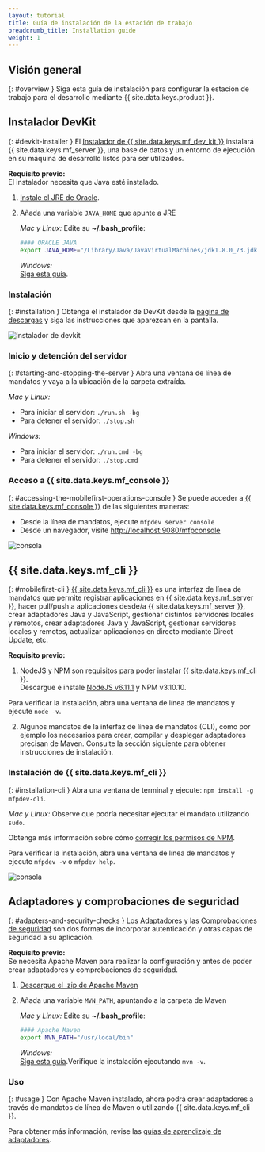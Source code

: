 ```yaml
---
layout: tutorial
title: Guía de instalación de la estación de trabajo 
breadcrumb_title: Installation guide
weight: 1
---
```

<!-- NLS_CHARSET=UTF-8 -->
## Visión general
{: #overview }
Siga esta guía de instalación para configurar la estación de trabajo para el desarrollo mediante {{ site.data.keys.product }}.


## Instalador DevKit
{: #devkit-installer }
El [Instalador de {{ site.data.keys.mf_dev_kit }}]({{site.baseurl}}/tutorials/en/foundation/8.0/installation-configuration/development/mobilefirst) instalará {{ site.data.keys.mf_server }}, una base de datos y un entorno de ejecución en su máquina de desarrollo listos para ser utilizados.
  

**Requisito previo:**  
El instalador necesita que Java esté instalado.


1. [Instale el JRE de Oracle](http://www.oracle.com/technetwork/java/javase/downloads/jre8-downloads-2133155.html).

2. Añada una variable `JAVA_HOME` que apunte a JRE

    *Mac y Linux:* Edite su **~/.bash_profile**:

    ```bash
    #### ORACLE JAVA
    export JAVA_HOME="/Library/Java/JavaVirtualMachines/jdk1.8.0_73.jdk/Contents/Home"
    ```

    *Windows:*  
    [Siga esta guía](https://confluence.atlassian.com/doc/setting-the-java_home-variable-in-windows-8895.html).

### Instalación
{: #installation }
Obtenga el instalador de DevKit desde la [página de descargas]({{site.baseurl}}/downloads/) y siga las instrucciones que aparezcan en la pantalla.


![instalador de devkit](devkit-installer.png)

### Inicio y detención del servidor
{: #starting-and-stopping-the-server }
Abra una ventana de línea de mandatos y vaya a la ubicación de la carpeta extraída.


*Mac y Linux:*  

* Para iniciar el servidor: `./run.sh -bg`
* Para detener el servidor: `./stop.sh`

*Windows:*  

* Para iniciar el servidor: `./run.cmd -bg`
* Para detener el servidor: `./stop.cmd`

### Acceso a {{ site.data.keys.mf_console }}
{: #accessing-the-mobilefirst-operations-console }
Se puede acceder a [{{ site.data.keys.mf_console }}]({{site.baseurl}}/tutorials/en/foundation/8.0/product-overview/components/console/) de las siguientes maneras:


* Desde la línea de mandatos, ejecute `mfpdev server console`
* Desde un navegador, visite [http://localhost:9080/mfpconsole](http://localhost:9080/mfpconsole)

![consola]({{site.baseurl}}/tutorials/en/foundation/8.0/product-overview/components/console/dashboard.png)

## {{ site.data.keys.mf_cli }}
{: #mobilefirst-cli }
[{{ site.data.keys.mf_cli }}]({{site.baseurl}}/tutorials/en/foundation/8.0/application-development/using-mobilefirst-cli-to-manage-mobilefirst-artifacts) es una interfaz de línea de mandatos que permite registrar aplicaciones en {{ site.data.keys.mf_server }}, hacer pull/push a aplicaciones desde/a {{ site.data.keys.mf_server }}, crear adaptadores Java y JavaScript, gestionar distintos servidores locales y remotos, crear adaptadores Java y JavaScript, gestionar servidores locales y remotos, actualizar aplicaciones en directo mediante Direct Update, etc.


**Requisito previo:**  
1. NodeJS y NPM son requisitos para poder instalar {{ site.data.keys.mf_cli }}.  
 Descargue e instale [NodeJS v6.11.1](https://nodejs.org/download/release/v6.11.1/) y NPM v3.10.10.

 Para verificar la instalación, abra una ventana de línea de mandatos y ejecute `node -v`.


2. Algunos mandatos de la interfaz de línea de mandatos (CLI), como por ejemplo los necesarios para crear, compilar y desplegar adaptadores precisan de Maven.
Consulte la sección siguiente para obtener instrucciones de instalación.

### Instalación de {{ site.data.keys.mf_cli }}
{: #installation-cli }
Abra una ventana de terminal y ejecute: `npm install -g mfpdev-cli`.
  

*Mac y Linux:* Observe que podría necesitar ejecutar el mandato utilizando `sudo`.
  
Obtenga más información sobre cómo [corregir los permisos de NPM](https://docs.npmjs.com/getting-started/fixing-npm-permissions).


Para verificar la instalación, abra una ventana de línea de mandatos y ejecute `mfpdev -v` o `mfpdev help`.


![consola](mfpdev-cli.png)

## Adaptadores y comprobaciones de seguridad
{: #adapters-and-security-checks }
Los [Adaptadores]({{site.baseurl}}/tutorials/en/foundation/8.0/adapters) y las [Comprobaciones de seguridad]({{site.baseurl}}/tutorials/en/foundation/8.0/authentication-and-security) son dos formas de incorporar autenticación y otras capas de seguridad a su aplicación.


**Requisito previo:**  
Se necesita Apache Maven para realizar la configuración y antes de poder crear adaptadores y comprobaciones de seguridad.
  

1. [Descargue el .zip de Apache Maven](https://maven.apache.org/download.cgi)
2. Añada una variable `MVN_PATH`, apuntando a la carpeta de Maven

    *Mac y Linux:* Edite su **~/.bash_profile**:

    ```bash
    #### Apache Maven
    export MVN_PATH="/usr/local/bin"
    ```

    *Windows:*  
    [Siga esta guía](http://crunchify.com/how-to-setupinstall-maven-classpath-variable-on-windows-7/).Verifique la instalación ejecutando `mvn -v`.

### Uso
{: #usage }
Con Apache Maven instalado, ahora podrá crear adaptadores a través de mandatos de línea de Maven o utilizando {{ site.data.keys.mf_cli }}.
  
Para obtener más información, revise las [guías de aprendizaje de adaptadores]({{site.baseurl}}/tutorials/en/foundation/8.0/adapters).
